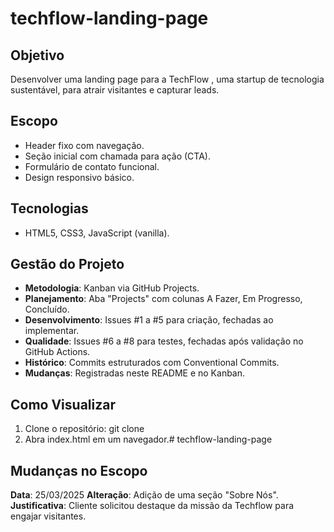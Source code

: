 # techflow-landing-page

## Objetivo
Desenvolver uma landing page para a TechFlow , uma startup de tecnologia sustentável, para atrair visitantes e capturar leads.

## Escopo
- Header fixo com navegação.
- Seção inicial com chamada para ação (CTA).
- Formulário de contato funcional.
- Design responsivo básico.

## Tecnologias
- HTML5, CSS3, JavaScript (vanilla).

## Gestão do Projeto
- **Metodologia**: Kanban via GitHub Projects.
- **Planejamento**: Aba "Projects" com colunas A
Fazer, Em Progresso, Concluído.
- **Desenvolvimento**: Issues #1 a #5 para criação, fechadas ao implementar.
- **Qualidade**: Issues #6 a #8 para testes, fechadas após validação no GitHub Actions.
- **Histórico**: Commits estruturados com Conventional Commits.
- **Mudanças**: Registradas neste README e no Kanban.
## Como Visualizar
1. Clone o repositório: git clone <URL>
2. Abra index.html em um navegador.# techflow-landing-page

## Mudanças no Escopo
**Data**: 25/03/2025
**Alteração**: Adição de uma seção "Sobre Nós".
**Justificativa**: Cliente solicitou destaque da missão da Techflow para engajar visitantes.
